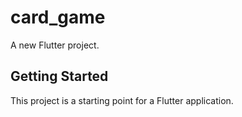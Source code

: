 # card_game

A new Flutter project.

## Getting Started

This project is a starting point for a Flutter application.

